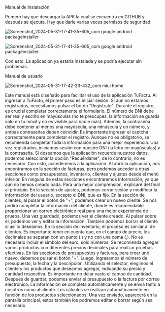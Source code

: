 Manual de instalación

Primero hay que descargar la APK la cual se encuentra en GITHUB y después se ejecuta. Hay que darle varias veces permisos de seguridad.

![Screenshot_2024-05-31-17-41-35-605_com google android packageinstaller](https://github.com/Waltrex10/TuFactu/assets/106704603/43127d7d-9356-4f1c-9b4c-1e4c3c362570)

![Screenshot_2024-05-31-17-41-35-605_com google android packageinstaller](https://github.com/Waltrex10/TuFactu/assets/106704603/58ddf034-bd34-4749-b04c-31d3162d6d41)

Con esto. La aplicación ya estaría instalada y se podría ejecutar sin problemas.

Manual de usuario

![Screenshot_2024-05-31-17-42-23-432_com miui home](https://github.com/Waltrex10/TuFactu/assets/106704603/f6763004-5189-4257-8213-c6167123cf59)


Este manual está diseñado para facilitar el uso de la aplicación TuFactu.
Al ingresar a TuFactu, el primer paso es iniciar sesión. Si aún no estamos registrados, necesitamos pulsar el botón "Regístrate". Durante el registro, es crucial completar correctamente el formulario. El número de DNI debe ser real y escrito en mayúsculas (no te preocupes, la información se guarda solo en tu móvil y no es visible para nadie más). Además, la contraseña debe contener al menos una mayúscula, una minúscula y un número, y ambas contraseñas deben coincidir. Es importante ingresar el captcha correctamente para completar el registro. Aunque no es obligatorio, se recomienda completar toda la información para una mejor experiencia.
Una vez registrados, iniciamos sesión con nuestro DNI (la letra en mayúsculas) y la contraseña. Si deseamos que la aplicación recuerde nuestros datos, podemos seleccionar la opción "Recuérdame"; de lo contrario, no es necesario. Con esto, accederemos a la aplicación.
Al abrir la aplicación, nos encontramos en la sección de facturas, pero podemos acceder a otras secciones como presupuestos, inventario, clientes y ajustes desde el menú inferior. En ninguna de estas secciones encontraremos información, ya que aún no hemos creado nada.
Para una mejor comprensión, explicaré del final al principio. En la sección de ajustes, podemos cerrar sesión y modificar la información del usuario, excepto el DNI, que es fijo.
En la sección de clientes, al pulsar el botón de "+", podemos crear un nuevo cliente. Se nos pedirá completar la información del cliente, donde es recomendable proporcionar un correo electrónico real para una mejor experiencia de prueba. Una vez guardado, podemos ver el cliente creado. Al pulsar sobre él, podemos ver y editar la información. También podemos borrar el cliente si así lo deseamos.
En la sección de inventario, el proceso es similar al de clientes. Es importante tener en cuenta que, en el campo de precio, los decimales se separan con un punto (.) y no con una coma (,). No es necesario incluir el símbolo del euro, solo números. Se recomienda agregar varios productos con diferentes precios decimales para realizar pruebas efectivas.
En las secciones de presupuestos y facturas, para crear uno nuevo, debemos pulsar el botón "+". Luego, ingresamos el número de presupuesto, la fecha y la descripción. Utilizando el selector, elegimos el cliente y los productos que deseamos agregar, indicando su precio y cantidad respectiva. Es importante no dejar vacío el campo de cantidad. Después de guardar, podemos enviar el presupuesto o la factura por correo electrónico. La información se completa automáticamente y se envía tanto a nosotros como al cliente. Los cálculos se realizan automáticamente en función de los productos seleccionados. Una vez enviado, aparecerá en la pantalla principal, estos también los podremos editar o borrar según sea necesario.

